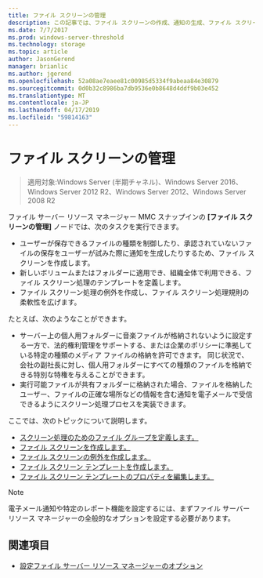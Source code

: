 ```yaml
---
title: ファイル スクリーンの管理
description: この記事では、ファイル スクリーンの作成、通知の生成、ファイル スクリーン処理のテンプレートの定義、およびファイル スクリーンの例外の作成の方法について説明します。
ms.date: 7/7/2017
ms.prod: windows-server-threshold
ms.technology: storage
ms.topic: article
author: JasonGerend
manager: brianlic
ms.author: jgerend
ms.openlocfilehash: 52a08ae7eaee81c00985d5334f9abeaa84e30879
ms.sourcegitcommit: 0d0b32c8986ba7db9536e0b8648d4ddf9b03e452
ms.translationtype: MT
ms.contentlocale: ja-JP
ms.lasthandoff: 04/17/2019
ms.locfileid: "59814163"
---
```

# <a name="file-screening-management"></a>ファイル スクリーンの管理

> 適用対象:Windows Server (半期チャネル)、Windows Server 2016、Windows Server 2012 R2、Windows Server 2012、Windows Server 2008 R2

ファイル サーバー リソース マネージャー MMC スナップインの **[ファイル スクリーンの管理]** ノードでは、次のタスクを実行できます。

-   ユーザーが保存できるファイルの種類を制御したり、承認されていないファイルの保存をユーザーが試みた際に通知を生成したりするため、ファイル スクリーンを作成します。
-   新しいボリュームまたはフォルダーに適用でき、組織全体で利用できる、ファイル スクリーン処理のテンプレートを定義します。
-   ファイル スクリーン処理の例外を作成し、ファイル スクリーン処理規則の柔軟性を広げます。

たとえば、次のようなことができます。

-   サーバー上の個人用フォルダーに音楽ファイルが格納されないように設定する一方で、法的権利管理をサポートする、または企業のポリシーに準拠している特定の種類のメディア ファイルの格納を許可できます。 同じ状況で、会社の副社長に対し、個人用フォルダーにすべての種類のファイルを格納できる特別な特権を与えることができます。
-   実行可能ファイルが共有フォルダーに格納された場合、ファイルを格納したユーザー、ファイルの正確な場所などの情報を含む通知を電子メールで受信できるようにスクリーン処理プロセスを実装できます。

ここでは、次のトピックについて説明します。

-   [スクリーン処理のためのファイル グループを定義します。](define-file-groups-for-screening.md)
-   [ファイル スクリーンを作成します。](create-file-screen.md)
-   [ファイル スクリーンの例外を作成します。](create-file-screen-exception.md)
-   [ファイル スクリーン テンプレートを作成します。](create-file-screen-template.md)
-   [ファイル スクリーン テンプレートのプロパティを編集します。](edit-file-screen-template-properties.md)

> [!Note]
> 電子メール通知や特定のレポート機能を設定するには、まずファイル サーバー リソース マネージャーの全般的なオプションを設定する必要があります。

## <a name="see-also"></a>関連項目

-   [設定ファイル サーバー リソース マネージャーのオプション](setting-file-server-resource-manager-options.md)


